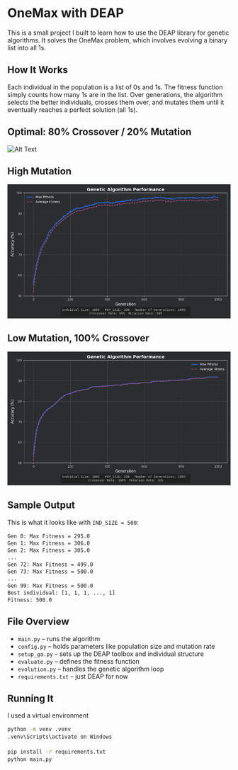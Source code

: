 # OneMax with DEAP

This is a small project I built to learn how to use the DEAP library for genetic algorithms. It solves the OneMax problem, which involves evolving a binary list into all 1s.

## How It Works

Each individual in the population is a list of 0s and 1s. The fitness function simply counts how many 1s are in the list. Over generations, the algorithm selects the better individuals, crosses them over, and mutates them until it eventually reaches a perfect solution (all 1s).

## Optimal: 80% Crossover / 20% Mutation
![Alt Text](80-30.png)
## High Mutation
![Alt Text](high_mutation_rate.png)
## Low Mutation, 100% Crossover
![Alt Text](high_crossover_low_mutation.png)
## Sample Output

This is what it looks like with `IND_SIZE = 500`:

```
Gen 0: Max Fitness = 295.0
Gen 1: Max Fitness = 306.0
Gen 2: Max Fitness = 305.0
...
Gen 72: Max Fitness = 499.0
Gen 73: Max Fitness = 500.0
...
Gen 99: Max Fitness = 500.0
Best individual: [1, 1, 1, ..., 1]
Fitness: 500.0
```

## File Overview

* `main.py` – runs the algorithm
* `config.py` – holds parameters like population size and mutation rate
* `setup_ga.py` – sets up the DEAP toolbox and individual structure
* `evaluate.py` – defines the fitness function
* `evolution.py` – handles the genetic algorithm loop
* `requirements.txt` – just DEAP for now

## Running It

I used a virtual environment

```bash
python -m venv .venv
.venv\Scripts\activate on Windows

pip install -r requirements.txt
python main.py
```
